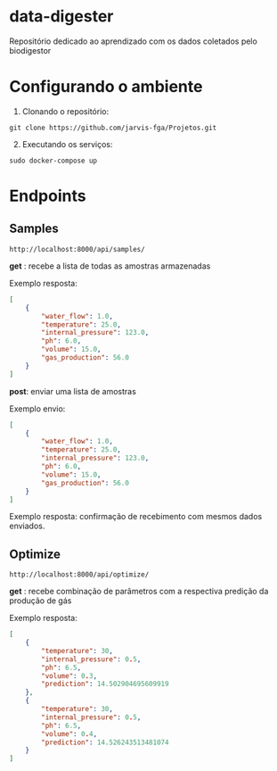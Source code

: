 # data-digester

Repositório dedicado ao aprendizado com os dados coletados pelo biodigestor

# Configurando o ambiente

1. Clonando o repositório:
```
git clone https://github.com/jarvis-fga/Projetos.git
```
2. Executando os serviços:
```
sudo docker-compose up
```

# Endpoints
## Samples
```
http://localhost:8000/api/samples/
```
__get__ : recebe a lista de todas as amostras armazenadas

Exemplo resposta:
```json
[
    {
        "water_flow": 1.0,
        "temperature": 25.0,
        "internal_pressure": 123.0,
        "ph": 6.0,
        "volume": 15.0,
        "gas_production": 56.0
    }
]
```


__post__: enviar uma lista de amostras

Exemplo envio:
```json
[
    {
        "water_flow": 1.0,
        "temperature": 25.0,
        "internal_pressure": 123.0,
        "ph": 6.0,
        "volume": 15.0,
        "gas_production": 56.0
    }
]
```
Exemplo resposta: confirmação de recebimento com mesmos dados enviados.

## Optimize
```
http://localhost:8000/api/optimize/
```
__get__ : recebe combinação de parâmetros com a respectiva predição da produção de gás

Exemplo resposta:
```json
[
    {
        "temperature": 30,
        "internal_pressure": 0.5,
        "ph": 6.5,
        "volume": 0.3,
        "prediction": 14.502904695609919
    },
    {
        "temperature": 30,
        "internal_pressure": 0.5,
        "ph": 6.5,
        "volume": 0.4,
        "prediction": 14.526243513481074
    }
]
```

